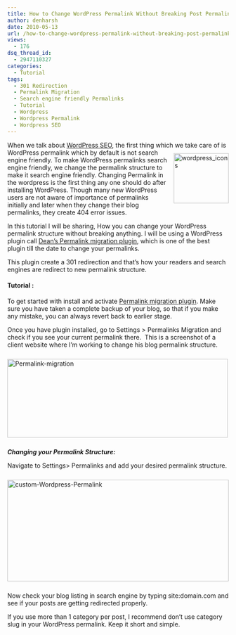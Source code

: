```yaml
---
title: How to Change WordPress Permalink Without Breaking Post Permalink Structure
author: denharsh
date: 2010-05-13
url: /how-to-change-wordpress-permalink-without-breaking-post-permalink-structure/
views:
  - 176
dsq_thread_id:
  - 2947110327
categories:
  - Tutorial
tags:
  - 301 Redirection
  - Permalink Migration
  - Search engine friendly Permalinks
  - Tutorial
  - Wordpress
  - Wordpress Permalink
  - Wordpress SEO
---
```

When we talk about <a href="http://www.shoutmeloud.com/category/bloggeing-step-by-step/wordpress-seo" onclick="_gaq.push(['_trackEvent', 'outbound-article', 'http://www.shoutmeloud.com/category/bloggeing-step-by-step/wordpress-seo', 'WordPress SEO']);" target="_blank">WordPress SEO</a>, the first thing which we take care of is WordPress[<img class=" wp-image-53010" style="margin: 10px 0px 15px 15px; border-width: 0px;" src="http://cdn.devilsworkshop.org/files/2010/05/wordpress_icons_thumb.jpg" alt="wordpress_icons" width="125" height="114" align="right" border="0" />][1] permalink which by default is not search engine friendly. To make WordPress permalinks search engine friendly, we change the permalink structure to make it search engine friendly. Changing Permalink in the wordpress is the first thing any one should do after installing WordPress. Though many new WordPress users are not aware of importance of permalinks initially and later when they change their blog permalinks, they create 404 error issues.

In this tutorial I will be sharing, How you can change your WordPress permalink structure without breaking anything. I will be using a WordPress plugin call <a href="http://www.deanlee.cn/wordpress/permalinks-migration-plugin/" onclick="_gaq.push(['_trackEvent', 'outbound-article', 'http://www.deanlee.cn/wordpress/permalinks-migration-plugin/', 'Dean’s Permalink migration plugin']);" target="_blank">Dean’s Permalink migration plugin</a>, which is one of the best plugin till the date to change your permalinks.

This plugin create a 301 redirection and that’s how your readers and search engines are redirect to new permalink structure.

#### Tutorial :

To get started with install and activate <a href="http://www.deanlee.cn/wordpress/permalinks-migration-plugin/" onclick="_gaq.push(['_trackEvent', 'outbound-article', 'http://www.deanlee.cn/wordpress/permalinks-migration-plugin/', 'Permalink migration plugin']);" target="_blank">Permalink migration plugin</a>. Make sure you have taken a complete backup of your blog, so that if you make any mistake, you can always revert back to earlier stage.

Once you have plugin installed, go to Settings > Permalinks Migration and check if you see your current permalink there.  This is a screenshot of a client website where I’m working to change his blog permalink structure.

[<img style="float: none; margin: 10px auto; border-width: 0px;" src="http://cdn.devilsworkshop.org/files/2010/05/Permalinkmigration_thumb.png" alt="Permalink-migration" width="502" height="179" border="0" />][2]

***Changing your Permalink Structure:***

Navigate to Settings> Permalinks and add your desired permalink structure.

[<img style="float: none; margin: 10px auto; border-width: 0px;" src="http://cdn.devilsworkshop.org/files/2010/05/customWordpressPermalink_thumb.png" alt="custom-Wordpress-Permalink" width="504" height="231" border="0" />][3]

Now check your blog listing in search engine by typing site:domain.com and see if your posts are getting redirected properly.

If you use more than 1 category per post, I recommend don’t use category slug in your WordPress permalink. Keep it short and simple.

&nbsp;

 [1]: http://cdn.devilsworkshop.org/files/2010/05/wordpress_icons.jpg
 [2]: http://cdn.devilsworkshop.org/files/2010/05/Permalinkmigration.png
 [3]: http://cdn.devilsworkshop.org/files/2010/05/customWordpressPermalink.png
